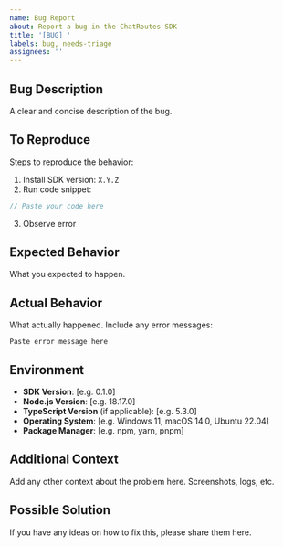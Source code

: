 ```yaml
---
name: Bug Report
about: Report a bug in the ChatRoutes SDK
title: '[BUG] '
labels: bug, needs-triage
assignees: ''
---
```


## Bug Description

A clear and concise description of the bug.

## To Reproduce

Steps to reproduce the behavior:

1. Install SDK version: `X.Y.Z`
2. Run code snippet:

```typescript
// Paste your code here
```

3. Observe error

## Expected Behavior

What you expected to happen.

## Actual Behavior

What actually happened. Include any error messages:

```
Paste error message here
```

## Environment

- **SDK Version**: [e.g. 0.1.0]
- **Node.js Version**: [e.g. 18.17.0]
- **TypeScript Version** (if applicable): [e.g. 5.3.0]
- **Operating System**: [e.g. Windows 11, macOS 14.0, Ubuntu 22.04]
- **Package Manager**: [e.g. npm, yarn, pnpm]

## Additional Context

Add any other context about the problem here. Screenshots, logs, etc.

## Possible Solution

If you have any ideas on how to fix this, please share them here.
